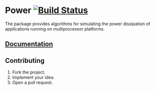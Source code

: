 # Power [![Build Status][travis-img]][travis-url]

The package provides algorithms for simulating the power dissipation of
applications running on multiprocessor platforms.

## [Documentation][doc]

## Contributing

1. Fork the project.
2. Implement your idea.
3. Open a pull request.

[travis-img]: https://travis-ci.org/simulated-reality/power.svg
[travis-url]: https://travis-ci.org/simulated-reality/power
[doc]: http://godoc.org/github.com/simulated-reality/power
